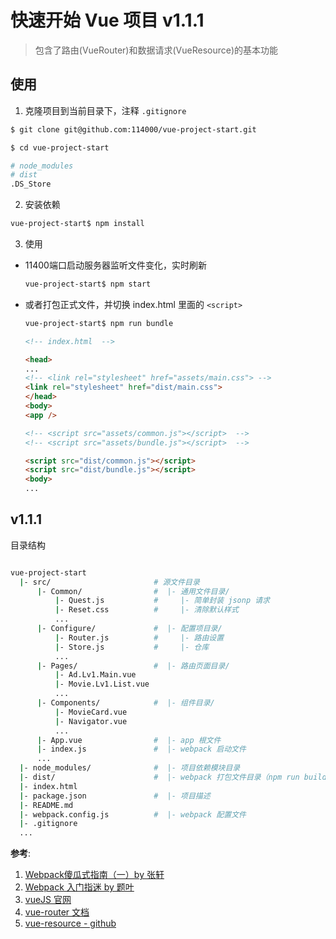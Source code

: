 # 快速开始 Vue 项目 v1.1.1

> 包含了路由(VueRouter)和数据请求(VueResource)的基本功能

## 使用

1. 克隆项目到当前目录下，注释 `.gitignore`

  ``` bash
  $ git clone git@github.com:114000/vue-project-start.git

  $ cd vue-project-start
  ```

  ``` bash
  # node_modules
  # dist
  .DS_Store
  ```

2. 安装依赖

  ``` bash
  vue-project-start$ npm install
  ```

3. 使用
  * 11400端口启动服务器监听文件变化，实时刷新

    ``` bash
    vue-project-start$ npm start
    ```


  * 或者打包正式文件，并切换 index.html 里面的 `<script>`

    ``` bash
    vue-project-start$ npm run bundle
    ```

    ``` html
    <!-- index.html  -->

    <head>
    ...
    <!-- <link rel="stylesheet" href="assets/main.css"> -->
    <link rel="stylesheet" href="dist/main.css">
    </head>
    <body>
    <app />

    <!-- <script src="assets/common.js"></script>  -->
    <!-- <script src="assets/bundle.js"></script>  -->

    <script src="dist/common.js"></script>
    <script src="dist/bundle.js"></script>
    <body>
    ...
    ```


## v1.1.1

目录结构

  ``` bash

  vue-project-start
    |- src/                       # 源文件目录
        |- Common/                #  |- 通用文件目录/
            |- Quest.js           #     |- 简单封装 jsonp 请求
            |- Reset.css          #     |- 清除默认样式
            ...
        |- Configure/             #  |- 配置项目录/
            |- Router.js          #     |- 路由设置
            |- Store.js           #     |- 仓库
            ...
        |- Pages/                 #  |- 路由页面目录/
            |- Ad.Lv1.Main.vue         
            |- Movie.Lv1.List.vue
            ...
        |- Components/            #  |- 组件目录/
            |- MovieCard.vue
            |- Navigator.vue
            ...
        |- App.vue                #  |- app 根文件
        |- index.js               #  |- webpack 启动文件
        ...
    |- node_modules/              #  |- 项目依赖模块目录
    |- dist/                      #  |- webpack 打包文件目录（npm run build）
    |- index.html                 
    |- package.json               #  |- 项目描述
    |- README.md
    |- webpack.config.js          #  |- webpack 配置文件
    |- .gitignore                 
    ...
  ```


**参考**:

1. [Webpack傻瓜式指南（一）by 张轩](http://zhuanlan.zhihu.com/FrontendMagazine/20367175)
2. [Webpack 入门指迷 by 题叶](http://segmentfault.com/a/1190000002551952)
3. [vueJS 官网](http://cn.vuejs.org/)
4. [vue-router 文档](http://router.vuejs.org/zh-cn/index.html)
5. [vue-resource - github](https://github.com/vuejs/vue-resource)
